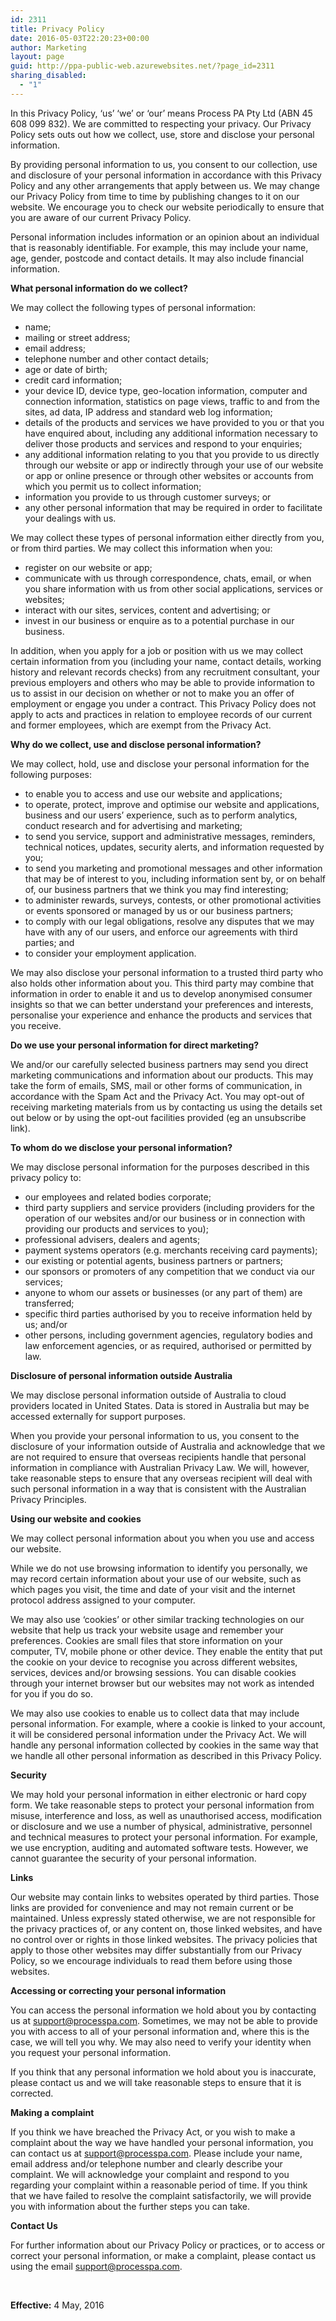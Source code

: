 ```yaml
---
id: 2311
title: Privacy Policy
date: 2016-05-03T22:20:23+00:00
author: Marketing
layout: page
guid: http://ppa-public-web.azurewebsites.net/?page_id=2311
sharing_disabled:
  - "1"
---
```

In this Privacy Policy, &#8216;us&#8217; &#8216;we&#8217; or &#8216;our&#8217; means Process PA Pty Ltd (ABN 45 608 099 832). We are committed to respecting your privacy. Our Privacy Policy sets outs out how we collect, use, store and disclose your personal information.

By providing personal information to us, you consent to our collection, use and disclosure of your personal information in accordance with this Privacy Policy and any other arrangements that apply between us. We may change our Privacy Policy from time to time by publishing changes to it on our website. We encourage you to check our website periodically to ensure that you are aware of our current Privacy Policy.

Personal information includes information or an opinion about an individual that is reasonably identifiable. For example, this may include your name, age, gender, postcode and contact details. It may also include financial information.

**What personal information do we collect?**

We may collect the following types of personal information:

  * name;
  * mailing or street address;
  * email address;
  * telephone number and other contact details;
  * age or date of birth;
  * credit card information;
  * your device ID, device type, geo-location information, computer and connection information, statistics on page views, traffic to and from the sites, ad data, IP address and standard web log information;
  * details of the products and services we have provided to you or that you have enquired about, including any additional information necessary to deliver those products and services and respond to your enquiries;
  * any additional information relating to you that you provide to us directly through our website or app or indirectly through your use of our website or app or online presence or through other websites or accounts from which you permit us to collect information;
  * information you provide to us through customer surveys; or
  * any other personal information that may be required in order to facilitate your dealings with us.

We may collect these types of personal information either directly from you, or from third parties. We may collect this information when you:

  * register on our website or app;
  * communicate with us through correspondence, chats, email, or when you share information with us from other social applications, services or websites;
  * interact with our sites, services, content and advertising; or
  * invest in our business or enquire as to a potential purchase in our business.

In addition, when you apply for a job or position with us we may collect certain information from you (including your name, contact details, working history and relevant records checks) from any recruitment consultant, your previous employers and others who may be able to provide information to us to assist in our decision on whether or not to make you an offer of employment or engage you under a contract. This Privacy Policy does not apply to acts and practices in relation to employee records of our current and former employees, which are exempt from the Privacy Act.

**Why do we collect, use and disclose personal information?**

We may collect, hold, use and disclose your personal information for the following purposes:

  * to enable you to access and use our website and applications;
  * to operate, protect, improve and optimise our website and applications, business and our users’ experience, such as to perform analytics, conduct research and for advertising and marketing;
  * to send you service, support and administrative messages, reminders, technical notices, updates, security alerts, and information requested by you;
  * to send you marketing and promotional messages and other information that may be of interest to you, including information sent by, or on behalf of, our business partners that we think you may find interesting;
  * to administer rewards, surveys, contests, or other promotional activities or events sponsored or managed by us or our business partners;
  * to comply with our legal obligations, resolve any disputes that we may have with any of our users, and enforce our agreements with third parties; and
  * to consider your employment application.

We may also disclose your personal information to a trusted third party who also holds other information about you. This third party may combine that information in order to enable it and us to develop anonymised consumer insights so that we can better understand your preferences and interests, personalise your experience and enhance the products and services that you receive.

**Do we use your personal information for direct marketing?**

We and/or our carefully selected business partners may send you direct marketing communications and information about our products. This may take the form of emails, SMS, mail or other forms of communication, in accordance with the Spam Act and the Privacy Act. You may opt-out of receiving marketing materials from us by contacting us using the details set out below or by using the opt-out facilities provided (eg an unsubscribe link).

**To whom do we disclose your personal information?**

We may disclose personal information for the purposes described in this privacy policy to:

  * our employees and related bodies corporate;
  * third party suppliers and service providers (including providers for the operation of our websites and/or our business or in connection with providing our products and services to you);
  * professional advisers, dealers and agents;
  * payment systems operators (e.g. merchants receiving card payments);
  * our existing or potential agents, business partners or partners;
  * our sponsors or promoters of any competition that we conduct via our services;
  * anyone to whom our assets or businesses (or any part of them) are transferred;
  * specific third parties authorised by you to receive information held by us; and/or
  * other persons, including government agencies, regulatory bodies and law enforcement agencies, or as required, authorised or permitted by law.

**Disclosure of personal information outside Australia**

We may disclose personal information outside of Australia to cloud providers located in United States. Data is stored in Australia but may be accessed externally for support purposes.

When you provide your personal information to us, you consent to the disclosure of your information outside of Australia and acknowledge that we are not required to ensure that overseas recipients handle that personal information in compliance with Australian Privacy Law. We will, however, take reasonable steps to ensure that any overseas recipient will deal with such personal information in a way that is consistent with the Australian Privacy Principles.

**Using our website and cookies**

We may collect personal information about you when you use and access our website.

While we do not use browsing information to identify you personally, we may record certain information about your use of our website, such as which pages you visit, the time and date of your visit and the internet protocol address assigned to your computer.

We may also use &#8216;cookies&#8217; or other similar tracking technologies on our website that help us track your website usage and remember your preferences. Cookies are small files that store information on your computer, TV, mobile phone or other device. They enable the entity that put the cookie on your device to recognise you across different websites, services, devices and/or browsing sessions. You can disable cookies through your internet browser but our websites may not work as intended for you if you do so.

We may also use cookies to enable us to collect data that may include personal information. For example, where a cookie is linked to your account, it will be considered personal information under the Privacy Act. We will handle any personal information collected by cookies in the same way that we handle all other personal information as described in this Privacy Policy.

**Security**

We may hold your personal information in either electronic or hard copy form. We take reasonable steps to protect your personal information from misuse, interference and loss, as well as unauthorised access, modification or disclosure and we use a number of physical, administrative, personnel and technical measures to protect your personal information. For example, we use encryption, auditing and automated software tests. However, we cannot guarantee the security of your personal information.

**Links**

Our website may contain links to websites operated by third parties. Those links are provided for convenience and may not remain current or be maintained. Unless expressly stated otherwise, we are not responsible for the privacy practices of, or any content on, those linked websites, and have no control over or rights in those linked websites. The privacy policies that apply to those other websites may differ substantially from our Privacy Policy, so we encourage individuals to read them before using those websites.

**Accessing or correcting your personal information**

You can access the personal information we hold about you by contacting us at support@processpa.com. Sometimes, we may not be able to provide you with access to all of your personal information and, where this is the case, we will tell you why. We may also need to verify your identity when you request your personal information.

If you think that any personal information we hold about you is inaccurate, please contact us and we will take reasonable steps to ensure that it is corrected.

**Making a complaint**

If you think we have breached the Privacy Act, or you wish to make a complaint about the way we have handled your personal information, you can contact us at support@processpa.com. Please include your name, email address and/or telephone number and clearly describe your complaint. We will acknowledge your complaint and respond to you regarding your complaint within a reasonable period of time. If you think that we have failed to resolve the complaint satisfactorily, we will provide you with information about the further steps you can take.

**Contact Us**

For further information about our Privacy Policy or practices, or to access or correct your personal information, or make a complaint, please contact us using the email support@processpa.com.

&nbsp;

**Effective:** 4 May, 2016
